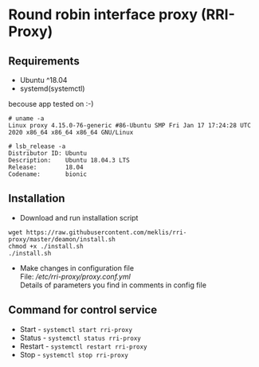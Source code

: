 # Round robin interface proxy (RRI-Proxy)

## Requirements
- Ubuntu ^18.04
- systemd(systemctl)   

becouse app tested on :-)
```
# uname -a
Linux proxy 4.15.0-76-generic #86-Ubuntu SMP Fri Jan 17 17:24:28 UTC 2020 x86_64 x86_64 x86_64 GNU/Linux

# lsb_release -a
Distributor ID: Ubuntu
Description:    Ubuntu 18.04.3 LTS
Release:        18.04
Codename:       bionic
```


## Installation
- Download and run installation script 
```
wget https://raw.githubusercontent.com/meklis/rri-proxy/master/deamon/install.sh
chmod +x ./install.sh
./install.sh
```
- Make changes in configuration file     
File: */etc/rri-proxy/proxy.conf.yml*   
Details of parameters you find in comments in config file

## Command for control service
* Start - `systemctl start rri-proxy`
* Status - `systemctl status rri-proxy`
* Restart - `systemctl restart rri-proxy`
* Stop - `systemctl stop rri-proxy`
